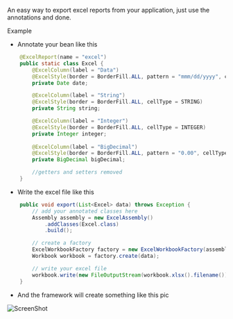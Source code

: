 An easy way to export excel reports from your application, just use the annotations and done.

Example

 - Annotate your bean like this

```java
	@ExcelReport(name = "excel")
	public static class Excel {
		@ExcelColumn(label = "Data") 
		@ExcelStyle(border = BorderFill.ALL, pattern = "mmm/dd/yyyy", cellType = DATE)
		private Date date;

		@ExcelColumn(label = "String") 
		@ExcelStyle(border = BorderFill.ALL, cellType = STRING)
		private String string;

		@ExcelColumn(label = "Integer") 
		@ExcelStyle(border = BorderFill.ALL, cellType = INTEGER)
		private Integer integer;
		
		@ExcelColumn(label = "BigDecimal") 
		@ExcelStyle(border = BorderFill.ALL, pattern = "0.00", cellType = BIGDECIMAL)
		private BigDecimal bigDecimal;

		//getters and setters removed
	}
```
 - Write the excel file like this

```java
	public void export(List<Excel> data) throws Exception {
		// add your annotated classes here
		Assembly assembly = new ExcelAssembly()
			.addClasses(Excel.class)
			.build();

		// create a factory
		ExcelWorkbookFactory factory = new ExcelWorkbookFactory(assembly);
		Workbook workbook = factory.create(data);

		// write your excel file
		workbook.write(new FileOutputStream(workbook.xlsx().filename()));
  	}
```

 - And the framework will create something like this pic

![ScreenShot](https://raw.github.com/hugotota/xporter/master/excel.jpeg)
